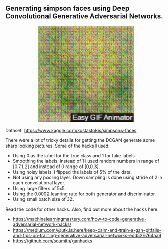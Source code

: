 ## Generating simpson faces using Deep Convolutional Generative Adversarial Networks.

<p align="center">
  <img width="300" height="300" src="samples/short.gif">
</p>

Dataset: https://www.kaggle.com/kostastokis/simpsons-faces

There were a lot of tricky details for getting the DCGAN generate some sharp looking pictures. Some of the hacks I used:

* Using 0 as the label for the true class and 1 for fake labels.
* Smoothing the labels. Instead of 1 i used random numbers in range of [0.7,1.2] and instead of 0 range of [0,0.3].
* Using noisy labels. I flipped the labels of 5% of the data. 
* Not using any pooling layer. Down sampling is done using stride of 2 in each convolutional layer.
* Using large filters of 5x5.
* Using the 0.0002 leanring rate for both generator and discriminator.
* Using small batch size of 32.

Read the code for other hacks. Also, find out more about the hacks here:
* https://machinelearningmastery.com/how-to-code-generative-adversarial-network-hacks/
* https://medium.com/@utk.is.here/keep-calm-and-train-a-gan-pitfalls-and-tips-on-training-generative-adversarial-networks-edd529764aa9
* https://github.com/soumith/ganhacks

